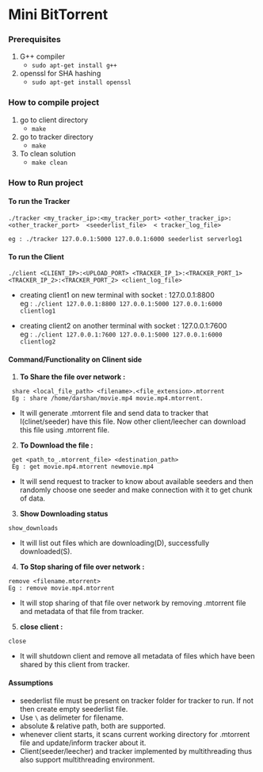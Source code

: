 # Mini BitTorrent

### Prerequisites
1. G++ compiler
   * ```sudo apt-get install g++```
2. openssl for SHA hashing
   * ```sudo apt-get install openssl```
### How to compile project
1. go to client directory
   * ```make```
2. go to tracker directory
   * ```make```
3. To clean solution 
   * ```make clean```
   
### How to Run project
  
#### To run the Tracker

```
./tracker <my_tracker_ip>:<my_tracker_port> <other_tracker_ip>:<other_tracker_port>  <seederlist_file>  < tracker_log_file>

eg : ./tracker 127.0.0.1:5000 127.0.0.1:6000 seederlist serverlog1
```

#### To run the Client

```
./client <CLIENT_IP>:<UPLOAD_PORT> <TRACKER_IP_1>:<TRACKER_PORT_1> <TRACKER_IP_2>:<TRACKER_PORT_2> <client_log_file>
```
* creating client1 on new terminal with socket : 127.0.0.1:8800 <br/>
eg : ```./client 127.0.0.1:8800 127.0.0.1:5000 127.0.0.1:6000 clientlog1```

* creating client2 on another terminal with socket : 127.0.0.1:7600 <br/>
eg : ```./client 127.0.0.1:7600 127.0.0.1:5000 127.0.0.1:6000 clientlog2```

#### Command/Functionality on Clinent side 
 
 1. **To Share the file over network :** <br/>
 ```
  share <local_file_path> <filename>.<file_extension>.mtorrent
  Eg : share /home/darshan/movie.mp4 movie.mp4.mtorrent.
  ```
 * It will generate .mtorrent file and send data to tracker that I(clinet/seeder) have this file. Now other client/leecher can download this file using .mtorrent file.
  
 2. **To Download the file :** <br/>
 ```
  get <path_to_.mtorrent_file> <destination_path>
  Eg : get movie.mp4.mtorrent newmovie.mp4
  ```
 * It will send request to tracker to know about available seeders and then randomly choose one seeder and make connection with it to get chunk of data. 
  
 3. **Show Downloading status** <br/>
 ```
 show_downloads
 ```
 * It will list out files which are downloading(D), successfully downloaded(S). 
 
4. **To Stop sharing of file over network :** <br/>
 ```
 remove <filename.mtorrent>
 Eg : remove movie.mp4.mtorrent
 ```
 * It will stop sharing of that file over network by removing .mtorrent file and metadata of that file from tracker.

5. **close client :** <br/>
 ```
 close
 ```
 * It will shutdown client and  remove all metadata of files which have been shared by this client from tracker. 
  
 #### Assumptions

* seederlist file must be present on tracker folder for tracker to run. If not then create empty seederlist file.
* Use ```\``` as delimeter for filename.
* absolute & relative path, both are supported.
* whenever client starts, it scans current working directory for .mtorrent file and update/inform tracker about it.
* Client(seeder/leecher) and tracker implemented by multithreading thus also support multithreading environment.
 
   